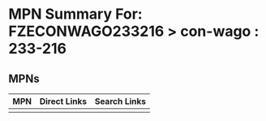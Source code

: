 



# MPN Summary For: FZECONWAGO233216 > con-wago : 233-216

## MPNs
  

|MPN|Direct Links|Search Links|
| :--- | :--- | :--- |
||||
